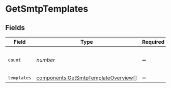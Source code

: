 # GetSmtpTemplates


## Fields

| Field                                                                                      | Type                                                                                       | Required                                                                                   | Description                                                                                | Example                                                                                    |
| ------------------------------------------------------------------------------------------ | ------------------------------------------------------------------------------------------ | ------------------------------------------------------------------------------------------ | ------------------------------------------------------------------------------------------ | ------------------------------------------------------------------------------------------ |
| `count`                                                                                    | *number*                                                                                   | :heavy_minus_sign:                                                                         | Count of transactional email templates                                                     | 1                                                                                          |
| `templates`                                                                                | [components.GetSmtpTemplateOverview](../../models/components/getsmtptemplateoverview.md)[] | :heavy_minus_sign:                                                                         | N/A                                                                                        |                                                                                            |
